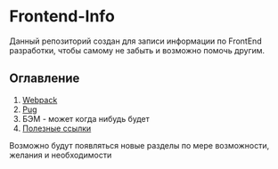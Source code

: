 # Frontend-Info
Данный репозиторий создан для записи информации по FrontEnd разработки, чтобы самому не забыть и возможно помочь другим.

## Оглавление 
1. [Webpack](./webpack/webpack.md)
1. [Pug](./pug/pug.md)
1. БЭМ - может когда нибудь будет
1. [Полезные ссылки](./usefull.md)

Возможно будут появляться новые разделы по мере возможности, желания и необходимости
